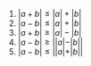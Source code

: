 1) $|a+b|\le |a|+|b|$
2) $|a-b|\le |a|+|b|$
3) $|a+b|\ge |a|-|b|$
4) $|a-b|\ge ||a|-|b||$
5) $|a-b|\le ||a|+|b||$
